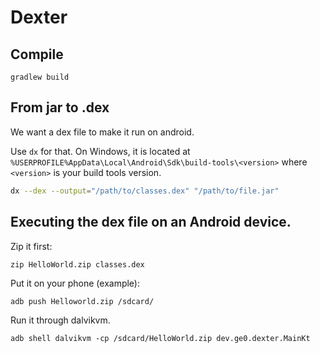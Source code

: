 # Dexter

## Compile

`gradlew build`


## From jar to .dex

We want a dex file to make it run on android.

Use `dx` for that. On Windows, it is located at `%USERPROFILE%AppData\Local\Android\Sdk\build-tools\<version>`
where `<version>` is your build tools version.

```bash
dx --dex --output="/path/to/classes.dex" "/path/to/file.jar"
```

## Executing the dex file on an Android device.

Zip it first:

```
zip HelloWorld.zip classes.dex
```

Put it on your phone (example):

```
adb push Helloworld.zip /sdcard/
```

Run it through dalvikvm.

```
adb shell dalvikvm -cp /sdcard/HelloWorld.zip dev.ge0.dexter.MainKt
```
